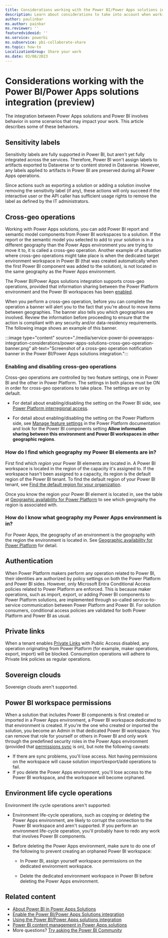 ```yaml
---
title: Considerations working with the Power BI/Power Apps solutions integration
description: Learn about considerations to take into account when working with the Power BI/Power Apps solutions integration.
author: paulinbar
ms.author: painbar
ms.reviewer: ''
featuredvideoid: ''
ms.service: powerbi
ms.subservice: pbi-collaborate-share
ms.topic: how-to
LocalizationGroup: Share your work
ms.date: 03/08/2023
---
```


# Considerations working with the Power BI/Power Apps solutions integration (preview)

The integration between Power Apps solutions and Power BI involves behavior in some scenarios that may impact your work. This article describes some of these behaviors.

## Sensitivity labels 

Sensitivity labels are fully supported in Power BI, but aren't yet fully integrated across the services. Therefore, Power BI won't assign labels to artifacts exported to Dataverse or to content stored in Dataverse. However, any labels applied to artifacts in Power BI are preserved during all Power Apps operations.

Since actions such as exporting a solution or adding a solution involve removing the sensitivity label (if any), these actions will only succeed if the interactive user or the API caller has sufficient usage rights to remove the label as defined by the IT administrators.

## Cross-geo operations

Working with Power Apps solutions, you can add Power BI report and semantic model components from Power BI workspaces to a solution. If the report or the semantic model you selected to add to your solution is in a different geography than the Power Apps environment you are trying to move it to, it is called a cross-geo operation. Another example of a situation where cross-geo operations might take place is when the dedicated target environment workspace in Power BI (that was created automatically when the first Power BI component was added to the solution), is not located in the same geography as the Power Apps environment.

The Power BI/Power Apps solutions integration supports cross-geo operations, provided that information sharing between the Power Platform environment and the Power BI workspaces has been [enabled](#enabling-and-disabling-cross-geo-operations).

When you perform a cross-geo operation, before you can complete the operation a banner will alert you to the fact that you're about to move items between geographies. The banner also tells you which geographies are involved. Review the information before proceeding to ensure that the action is compliant with any security and/or data-residency requirements. The following image shows an example of this banner.

:::image type="content" source="./media/service-power-bi-powerapps-integration-considerations/power-apps-solutions-cross-geo-operation-banner.png" alt-text="Screenshot of a cross-geo operation notification banner in the Power BI/Power Apps solutions integration.":::

### Enabling and disabling cross-geo operations

Cross-geo operations are controlled by two feature settings, one in Power BI and the other in Power Platform. The settings in both places must be ON in order for cross-geo operations to take place. The settings are on by default.

* For detail about enabling/disabling the setting on the Power BI side, see [Power Platform interregional access](/fabric/admin/service-admin-portal-integration#power-platform-interregional-access).

* For detail about enabling/disabling the setting on the Power Platform side, see [Manage feature settings](/power-platform/admin/settings-features) in the Power Platform documentation and look for the Power BI components setting **Allow information sharing between this environment and Power BI workspaces in other geographic regions**.

### How do I find which geography my Power BI elements are in?

First find which *region* your Power BI elements are located in. A Power BI workspace is located in the region of the capacity it's assigned to. If the workspace hasn't been assigned to a capacity, its region is the default region of the Power BI tenant. To find the default region of your Power BI tenant, see [Find the default region for your organization](../admin/service-admin-where-is-my-tenant-located.md).

Once you know the region your Power BI element is located in, see the table at [Geographic availability for Power Platform](https://dynamics.microsoft.com/availability-reports/georeport/) to see which geography the region is associated with.

### How do I know what geography my Power Apps environment is in?

For Power Apps, the geography of an environment is the geography with the region the environment is located in. See [Geographic availability for Power Platform](https://dynamics.microsoft.com/availability-reports/georeport/) for detail. 

## Authentication

When Power Platform makers perform any operation related to Power BI, their identities are authorized by policy settings on both the Power Platform and Power BI sides. However, only Microsoft Entra Conditional Access policies related to Power Platform are enforced. This is because maker operations, such as import, export, or adding Power BI components to Power Platform solutions, are implemented through so-called service-to-service communication between Power Platform and Power BI. For solution consumers, conditional access policies are validated for both Power Platform and Power BI as usual.

## Private links

When a tenant enables [Private Links](/fabric/security/security-private-links-overview) with Public Access disabled, any operation originating from Power Platform (for example, maker operations, export, import) will be blocked. Consumption operations will adhere to Private link policies as regular operations.

## Sovereign clouds 

Sovereign clouds aren't supported.

## Power BI workspace permissions 

When a solution that includes Power BI components is first created or imported in a Power Apps environment, a Power BI workspace dedicated to that environment is created. If you're the one who created or imported the solution, you become an Admin in that dedicated Power BI workspace. You can remove that role for yourself or others in Power BI and only work through the predefined security roles in the Power Apps environment (provided that [permissions sync](/power-apps/maker/model-driven-apps/customize-manage-powerbi-components#permission-sync-between-power-apps-environment-and-power-bi-workspace) is on), but note the following caveats:

* If there are sync problems, you'll lose access. Not having permissions on the workspace will cause solution import/export/add operations to fail.
* If you delete the Power Apps environment, you'll lose access to the Power BI workspace, and the workspace will become orphaned.

## Environment life cycle operations 

Environment life cycle operations aren't supported:

* Environment life-cycle operations, such as copying or deleting the Power Apps environment, are likely to corrupt the connection to the Power BI workspace and aren't supported. If you perform an environment life-cycle operation, you'll probably have to redo any work that involves Power BI components.

* Before deleting the Power Apps environment, make sure to do one of the following to prevent creating an orphaned Power BI workspace:

    * In Power BI, assign yourself workspace permissions on the dedicated environment workspace.

    * Delete the dedicated environment workspace in Power BI before deleting the Power Apps environment.

## Related content

* [About Power BI in Power Apps Solutions](./service-power-bi-powerapps-integration-about.md)
* [Enable the Power BI/Power Apps Solutions integration](./service-power-bi-powerapps-integration-about.md)
* [Using the Power BI/Power Apps solutions integration](./service-power-bi-powerapps-integration-about.md)
* [Power BI content management in Power Apps solutions](/power-apps/maker/model-driven-apps/power-bi-content-management-power-apps-solutions)
* More questions? [Try asking the Power BI Community](https://community.powerbi.com/)
